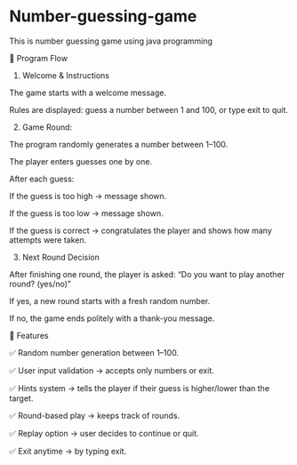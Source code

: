 # Number-guessing-game 
This is number guessing game using java programming 

🔹 Program Flow

1. Welcome & Instructions

The game starts with a welcome message.

Rules are displayed: guess a number between 1 and 100, or type exit to quit.


2. Game Round:

The program randomly generates a number between 1–100.

The player enters guesses one by one.

After each guess:

If the guess is too high → message shown.

If the guess is too low → message shown.

If the guess is correct → congratulates the player and shows how many attempts were taken.


3. Next Round Decision

After finishing one round, the player is asked:
“Do you want to play another round? (yes/no)”

If yes, a new round starts with a fresh random number.

If no, the game ends politely with a thank-you message.


🔹 Features

✅ Random number generation between 1–100.

✅ User input validation → accepts only numbers or exit.

✅ Hints system → tells the player if their guess is higher/lower than the target.

✅ Round-based play → keeps track of rounds.

✅ Replay option → user decides to continue or quit.

✅ Exit anytime → by typing exit.

